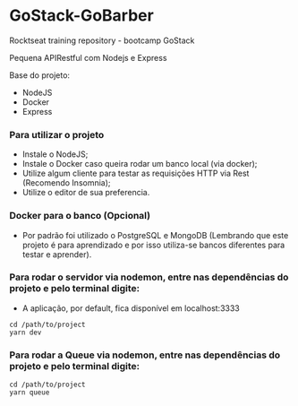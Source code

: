 # GoStack-GoBarber
Rocktseat training repository - bootcamp GoStack 

Pequena APIRestful com Nodejs e Express

Base do projeto:
- NodeJS
- Docker
- Express

### Para utilizar o projeto
- Instale o NodeJS;
- Instale o Docker caso queira rodar um banco local (via docker);
- Utilize algum cliente para testar as requisições HTTP via Rest (Recomendo Insomnia);
- Utilize o editor de sua preferencia.

### Docker para o banco (Opcional)
- Por padrão foi utilizado o PostgreSQL e MongoDB (Lembrando que este projeto é para aprendizado e por isso utiliza-se bancos diferentes para testar e aprender).

### Para rodar o servidor via nodemon, entre nas dependências do projeto e pelo terminal digite:
- A aplicação, por default, fica disponível em localhost:3333
```
cd /path/to/project
yarn dev
``` 

### Para rodar a Queue via nodemon, entre nas dependências do projeto e pelo terminal digite:
```
cd /path/to/project
yarn queue
```
